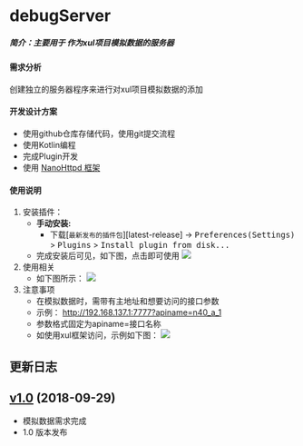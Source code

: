 # debugServer

##### 简介：主要用于 作为xul项目模拟数据的服务器

#### 需求分析

创建独立的服务器程序来进行对xul项目模拟数据的添加

#### 开发设计方案

- 使用github仓库存储代码，使用git提交流程
- 使用Kotlin编程
- 完成Plugin开发
- 使用 [NanoHttpd 框架](https://github.com/NanoHttpd/nanohttpd "NanoHttpd 框架")

#### 使用说明

1. 安装插件：
	- **手动安装:**
  		- 下载[`最新发布的插件包`][latest-release] -> <kbd>Preferences(Settings)</kbd> > <kbd>Plugins</kbd> > <kbd>Install plugin from disk...</kbd>
	- 完成安装后可见，如下图，点击即可使用
	![](https://i.imgur.com/5A1eIOq.png)
2. 使用相关
	- 如下图所示：
	![](https://i.imgur.com/5OVsM2P.png)
3. 注意事项
	- 在模拟数据时，需带有主地址和想要访问的接口参数
	- 示例： http://192.168.137.1:7777?apiname=n40_a_1
	- 参数格式固定为apiname=接口名称
	- 如使用xul框架访问，示例如下图：
	![](https://i.imgur.com/2ZlR3t1.png)
	
更新日志
--------
## [v1.0](https://github.com/mrlsm/debugServer/releases) (2018-09-29)

- 模拟数据需求完成
- 1.0 版本发布
